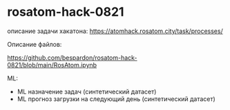 # rosatom-hack-0821
описание задачи хакатона: https://atomhack.rosatom.city/task/processes/


Описание файлов:

https://github.com/bespardon/rosatom-hack-0821/blob/main/RosAtom.ipynb

ML:

- ML назначение задач (синтетический датасет)
- ML прогноз загрузки на следующий день (синтетический датасет)


